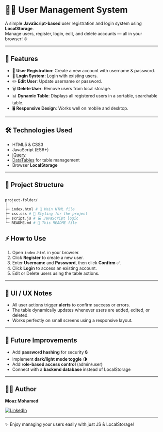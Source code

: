 # 🧑‍💻 User Management System

A simple **JavaScript-based** user registration and login system using **LocalStorage**.  
Manage users, register, login, edit, and delete accounts — all in your browser! 🌐

---

## 🚀 Features

- 🔑 **User Registration**: Create a new account with username & password.  
- 🔐 **Login System**: Login with existing users.  
- ✏️ **Edit User**: Update username or password.  
- 🗑️ **Delete User**: Remove users from local storage.  
- 📊 **Dynamic Table**: Displays all registered users in a sortable, searchable table.  
- 🖥️ **Responsive Design**: Works well on mobile and desktop.  

---

## 🛠️ Technologies Used

- HTML5 & CSS3  
- JavaScript (ES6+)  
- [jQuery](https://jquery.com/)  
- [DataTables](https://datatables.net/) for table management  
- Browser **LocalStorage**  

---

## 📂 Project Structure

```bash

project-folder/
│
├─ index.html # 📝 Main HTML file
├─ css.css # 🎨 Styling for the project
├─ script.js # 💻 JavaScript logic
└─ README.md # 📖 This README file

```



## ⚡ How to Use

1. Open `index.html` in your browser.  
2. Click **Register** to create a new user.  
3. Enter **Username** and **Password**, then click **Confirm** ✅.  
4. Click **Login** to access an existing account.  
5. Edit or Delete users using the table actions.  

---

## 🎨 UI / UX Notes

- All user actions trigger **alerts** to confirm success or errors.  
- The table dynamically updates whenever users are added, edited, or deleted.  
- Works perfectly on small screens using a responsive layout.  

---

## 📌 Future Improvements

- Add **password hashing** for security 🔒  
- Implement **dark/light mode toggle** 🌗  
- Add **role-based access control** (admin/user)  
- Connect with a **backend database** instead of LocalStorage  

---

## 👨‍💻 Author

**Moaz Mohamed**  


[![LinkedIn](https://img.shields.io/badge/LinkedIn-moaz--mohamed-blue?logo=linkedin&style=for-the-badge)](https://www.linkedin.com/in/moaz-mohamed-545725375/)

---

✨ Enjoy managing your users easily with just JS & LocalStorage!

